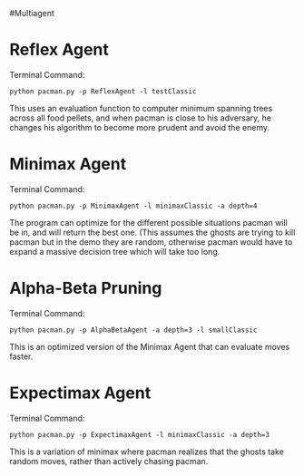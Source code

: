 #Multiagent

Reflex Agent
============

Terminal Command: 

`python pacman.py -p ReflexAgent -l testClassic`

This uses an evaluation function to computer minimum spanning trees across all food pellets, and when pacman is close to his adversary, he changes his algorithm to become more prudent and avoid the enemy.


Minimax Agent
=============

Terminal Command:

`python pacman.py -p MinimaxAgent -l minimaxClassic -a depth=4`

The program can optimize for the different possible situations pacman will be in, and will return the best one. (This assumes the ghosts are trying to kill pacman but in the demo they are random, otherwise pacman would have to expand a massive decision tree which will take too long.

Alpha-Beta Pruning
==================

Terminal Command:

`python pacman.py -p AlphaBetaAgent -a depth=3 -l smallClassic`

This is an optimized version of the Minimax Agent that can evaluate moves faster.

Expectimax Agent
================

Terminal Command:

`python pacman.py -p ExpectimaxAgent -l minimaxClassic -a depth=3`

This is a variation of minimax where pacman realizes that the ghosts take random moves, rather than actively chasing pacman.